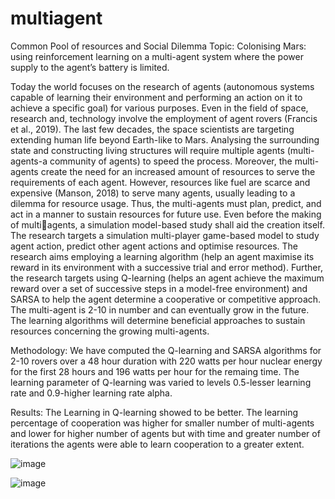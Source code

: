 # multiagent
Common Pool of resources and Social Dilemma
 Topic: Colonising Mars: using reinforcement learning on a multi-agent system where the power supply to the agent’s battery is limited.

Today the world focuses on the research of agents (autonomous systems capable of learning 
their environment and performing an action on it to achieve a specific goal) for various 
purposes. Even in the field of space, research and, technology involve the employment of 
agent rovers (Francis et al., 2019). The last few decades, the space scientists are targeting 
extending human life beyond Earth-like to Mars. Analysing the surrounding state and 
constructing living structures will require multiple agents (multi-agents-a community of 
agents) to speed the process. 
Moreover, the multi-agents create the need for an increased amount of resources to serve the requirements of each agent.
However, resources like fuel are scarce and expensive (Manson, 2018) to serve many agents, 
usually leading to a dilemma for resource usage. Thus, the multi-agents must plan, predict, 
and act in a manner to sustain resources for future use.
Even before the making of multiagents, a simulation model-based study shall aid the creation itself.
The research targets a simulation multi-player game-based model to study agent action, 
predict other agent actions and optimise resources. The research aims employing a learning 
algorithm (help an agent maximise its reward in its environment with a successive trial and 
error method).
Further, the research targets using Q-learning (helps an agent achieve the maximum reward 
over a set of successive steps in a model-free environment) and SARSA to help the agent 
determine a cooperative or competitive approach. The multi-agent is 2-10 in number and can 
eventually grow in the future. The learning algorithms will determine beneficial approaches 
to sustain resources concerning the growing multi-agents.

Methodology: 
We have computed the Q-learning and SARSA algorithms for 2-10 rovers over a 48 hour duration with 220 watts per hour nuclear energy for the first 28 hours and 196 watts per hour for the remaing time.
The learning parameter of Q-learning was varied to levels 0.5-lesser learning rate and 0.9-higher learning rate alpha.

Results:
The Learning in Q-learning showed to be better.
The learning percentage of cooperation was higher for smaller number of multi-agents and lower for higher number of agents but with time and greater number of iterations the agents were able to learn cooperation to a greater extent.

![image](https://user-images.githubusercontent.com/55480687/121642089-649f3e00-cad3-11eb-8366-8c669626e2f5.png)

![image](https://user-images.githubusercontent.com/55480687/121642142-7680e100-cad3-11eb-99ce-d8e9551095e7.png)


 
